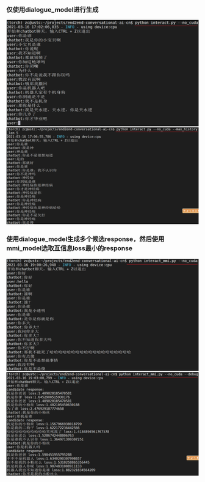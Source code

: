 ### 仅使用dialogue_model进行生成

<img src="figure/image-20210316170527408.png" alt="image-20210316170527408" style="zoom:58%;" />

<img src="figure/image-20210316170912311.png" alt="image-20210316170912311" style="zoom: 50%;" />

### 使用dialogue_model生成多个候选response，然后使用mmi_model选取互信息loss最小的response

<img src="figure/image-20210316190229269.png" alt="image-20210316190229269" style="zoom: 60%;" />

<img src="figure/image-20210316190412988.png" alt="image-20210316190412988" style="zoom:55%;" />































